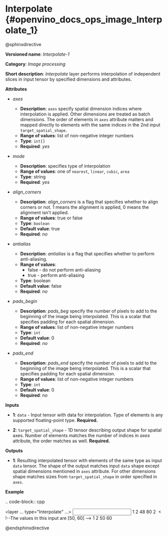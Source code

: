 # Interpolate {#openvino_docs_ops_image_Interpolate_1}

@sphinxdirective

**Versioned name**: *Interpolate-1*

**Category**: *Image processing*

**Short description**: *Interpolate* layer performs interpolation of independent slices in input tensor by specified dimensions and attributes.

**Attributes**

* *axes*

  * **Description**: ``axes`` specify spatial dimension indices where interpolation is applied. Other dimensions are treated as batch dimensions. The order of elements in ``axes`` attribute matters and mapped directly to elements with the same indices in the 2nd input ``target_spatial_shape``.
  * **Range of values**: list of non-negative integer numbers
  * **Type**: ``int[]``
  * **Required**: *yes*

* *mode*

  * **Description**: specifies type of interpolation
  * **Range of values**: one of ``nearest``, ``linear``, ``cubic``, ``area``
  * **Type**: string
  * **Required**: *yes*

* *align_corners*

  * **Description**: *align_corners* is a flag that specifies whether to align corners or not. 1 means the alignment is applied, 0 means the alignment isn't applied.
  * **Range of values**: true or false
  * **Type**: ``boolean``
  * **Default value**: true
  * **Required**: *no*

* *antialias*

  * **Description**: *antialias* is a flag that specifies whether to perform anti-aliasing.
  * **Range of values**:
    * false - do not perform anti-aliasing
    * true - perform anti-aliasing
  * **Type**: boolean
  * **Default value**: false
  * **Required**: *no*

* *pads_begin*

  * **Description**: *pads_beg* specify the number of pixels to add to the beginning of the image being interpolated.
This is a scalar that specifies padding for each spatial dimension.
  * **Range of values**: list of non-negative integer numbers
  * **Type**: ``int``
  * **Default value**: 0
  * **Required**: *no*

* *pads_end*

  * **Description**: *pads_end* specify the number of pixels to add to the beginning of the image being interpolated.
This is a scalar that specifies padding for each spatial dimension.
  * **Range of values**: list of non-negative integer numbers
  * **Type**: ``int``
  * **Default value**: 0
  * **Required**: *no*

**Inputs**

*   **1**: ``data`` - Input tensor with data for interpolation. Type of elements is any supported floating-point type. **Required.**

*   **2**: ``target_spatial_shape`` - 1D tensor describing output shape for spatial axes. Number of elements matches the number of indices in *axes* attribute, the order matches as well. **Required.**

**Outputs**

* **1**: Resulting interpolated tensor with elements of the same type as input ``data`` tensor. The shape of the output matches input ``data`` shape except spatial dimensions mentioned in ``axes`` attribute. For other dimensions shape matches sizes from ``target_spatial_shape`` in order specified in ``axes``.

**Example**

.. code-block:: cpp

   <layer ... type="Interpolate" ...>
       <data axes="2,3" align_corners="0" pads_begin="0" pads_end="0" mode="linear"/>
       <input>
           <port id="0">
               <dim>1</dim>
               <dim>2</dim>
               <dim>48</dim>
               <dim>80</dim>
           </port>
           <port id="1">
               <dim>2</dim>  < !--The values in this input are [50, 60] -->
           </port>
       </input>
       <output>
           <port id="0">
               <dim>1</dim>
               <dim>2</dim>
               <dim>50</dim>
               <dim>60</dim>
           </port>
       </output>
   </layer>

@endsphinxdirective
